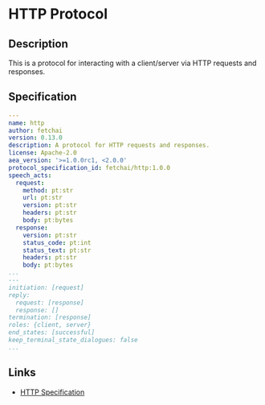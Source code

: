 # HTTP Protocol

## Description

This is a protocol for interacting with a client/server via HTTP requests and responses.

## Specification

```yaml
---
name: http
author: fetchai
version: 0.13.0
description: A protocol for HTTP requests and responses.
license: Apache-2.0
aea_version: '>=1.0.0rc1, <2.0.0'
protocol_specification_id: fetchai/http:1.0.0
speech_acts:
  request:
    method: pt:str
    url: pt:str
    version: pt:str
    headers: pt:str
    body: pt:bytes
  response:
    version: pt:str
    status_code: pt:int
    status_text: pt:str
    headers: pt:str
    body: pt:bytes
...
---
initiation: [request]
reply:
  request: [response]
  response: []
termination: [response]
roles: {client, server}
end_states: [successful]
keep_terminal_state_dialogues: false
...
```

## Links

* <a href="https://www.w3.org/Protocols/rfc2616/rfc2616.html" target="_blank">HTTP Specification</a>
